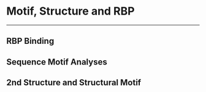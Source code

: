 # Motif, Structure and RBP

---

## RBP Binding

## Sequence Motif Analyses

## 2nd Structure and Structural Motif

## 



